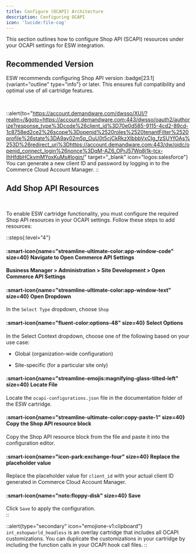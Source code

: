 ```yaml
---
title: Configure (OCAPI) Architecture
description: Configuring OCAPI
icon: 'lucide:file-cog'
---
```


This section outlines how to configure Shop API (SCAPI) resources under your OCAPI settings for ESW integration.

## Recommended Version
ESW recommends configuring Shop API version :badge[23.1]{variant="outline" type="info"} or later. This ensures full compatibility and optimal use of all cartridge features.

<br>


::alert{to="https://account.demandware.com/dwsso/XUI/?realm=/&goto=https://account.demandware.com:443/dwsso/oauth2/authorize?response_type%3Dcode%26client_id%3D70e0d585-9115-4cd2-89cd-1c8758ed2ce2%26scope%3Dopenid%2520roles%2520tenantFilter%2520profile%26state%3DA9ay02m5p_OuU0t5cjCkRkzXlbbbVxCIg_fzSUYfOAs%253D%26redirect_uri%3Dhttps://account.demandware.com:443/dw/oidc/openid_connect_login%26nonce%3DqM-AZ6_OPrJ57Wq8j1k-tcx-IhHfdbHCkvmMYoxKuMs#login/" target="_blank" icon="logos:salesforce"}
  You can generate a new client ID and password by logging in to the Commerce Cloud Account Manager.
::


## Add Shop API Resources

<br>

To enable ESW cartridge functionality, you must configure the required Shop API resources in your OCAPI settings. Follow these steps to add resources:

::steps{:level="4"}
  #### :smart-icon{name="streamline-ultimate-color:app-window-code" size=40}  Navigate to Open Commerce API Settings

  **Business Manager > Administration > Site Development > Open Commerce API Settings**




  #### :smart-icon{name="streamline-ultimate-color:app-window-text" size=40}  Open Dropdown
  
  In the `Select Type` dropdown, choose `Shop`
  

  #### :smart-icon{name="fluent-color:options-48" size=40}  Select Options

  In the Select Context dropdown, choose one of the following based on your use case:

  - Global (organization-wide configuration)

  - Site-specific (for a particular site only)


  #### :smart-icon{name="streamline-emojis:magnifying-glass-tilted-left" size=40} Locate File

  Locate the `ocapi-configurations.json` file in the documentation folder of the ESW cartridge.

  #### :smart-icon{name="streamline-ultimate-color:copy-paste-1" size=40} Copy the Shop API resource block

  Copy the Shop API resource block from the file and paste it into the configuration editor.

  #### :smart-icon{name="icon-park:exchange-four" size=40} Replace the placeholder value

  Replace the placeholder value for `client_id` with your actual client ID generated in Commerce Cloud Account Manager.

  #### :smart-icon{name="noto:floppy-disk" size=40} Save

  Click `Save` to apply the configuration.  
::



::alert{type="secondary" icon="emojione-v1:clipboard"}
 `int_eshopworld_headless` is an overlay cartridge that includes all OCAPI customizations. You can duplicate the customizations in your cartridge by including the function calls in your OCAPI hook call files.
::

